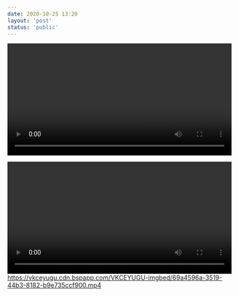 ```yaml
---
date: 2020-10-25 13:20
layout: 'post'
status: 'public'
---
```

<video width="100%" controls="controls" autoplay="autoplay"><source src="https://github.com/elmace/cited_video/raw/master/video/Wellington%20Vacation%20Travel%20Guide%20%7C%20Expedia.mp4"></video>

<video width="100%" controls="controls" autoplay="autoplay"><source src="https://youtu.be/9jDKJr0n8ic"></video>
https://vkceyugu.cdn.bspapp.com/VKCEYUGU-imgbed/69a4596a-3519-44b3-8182-b9e735ccf900.mp4